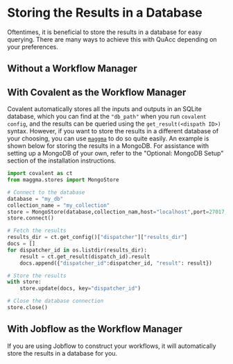 # Storing the Results in a Database

Oftentimes, it is beneficial to store the results in a database for easy querying. There are many ways to achieve this with QuAcc depending on your preferences.

## Without a Workflow Manager

## With Covalent as the Workflow Manager

Covalent automatically stores all the inputs and outputs in an SQLite database, which you can find at the `"db_path"` when you run `covalent config`, and the results can be queried using the `get_result(<dispath ID>)` syntax. However, if you want to store the results in a different database of your choosing, you can use [`maggma`](https://github.com/materialsproject/maggma) to do so quite easily. An example is shown below for storing the results in a MongoDB. For assistance with setting up a MongoDB of your own, refer to the "Optional: MongoDB Setup" section of the installation instructions.

```python
import covalent as ct
from maggma.stores import MongoStore

# Connect to the database
database = "my_db"
collection_name = "my_collection"
store = MongoStore(database,collection_nam,host="localhost",port=27017,username="my_username",password="my_password")
store.connect()

# Fetch the results
results_dir = ct.get_config()["dispatcher"]["results_dir"]
docs = []
for dispatcher_id in os.listdir(results_dir):
    result = ct.get_result(dispatch_id).result
    docs.append({"dispatcher_id":dispatcher_id, "result": result})

# Store the results
with store:
    store.update(docs, key="dispatcher_id")

# Close the database connection
store.close()
```

## With Jobflow as the Workflow Manager

If you are using Jobflow to construct your workflows, it will automatically store the results in a database for you.
